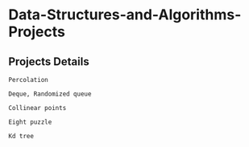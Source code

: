 # Data-Structures-and-Algorithms-Projects


## Projects Details
```
Percolation

Deque, Randomized queue

Collinear points

Eight puzzle

Kd tree
```
